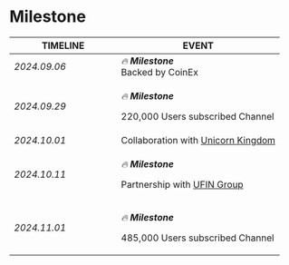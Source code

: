 # Milestone

<table><thead><tr><th width="173">TIMELINE</th><th>EVENT</th></tr></thead><tbody><tr><td><em>2024.09.06</em></td><td><em>🔥 <strong>Milestone</strong></em><br>Backed by CoinEx</td></tr><tr><td><em>2024.09.29</em></td><td><p><em>🔥 <strong>Milestone</strong></em></p><p>220,000 Users subscribed Channel</p></td></tr><tr><td><em>2024.10.01</em></td><td>Collaboration with <a href="https://unicornkingdom.io/">Unicorn Kingdom</a></td></tr><tr><td><em>2024.10.11</em></td><td><p><em>🔥 <strong>Milestone</strong></em></p><p>Partnership with <a href="https://linktr.ee/ufinorg">UFIN Group</a></p></td></tr><tr><td><em>2024.11.01</em></td><td><p><em>🔥 <strong>Milestone</strong></em></p><p>485,000 Users subscribed Channel</p></td></tr></tbody></table>
